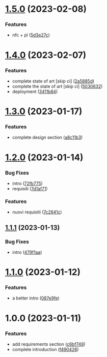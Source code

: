 # [1.5.0](https://github.com/eco-trip/SC-report/compare/v1.4.0...v1.5.0) (2023-02-08)


### Features

* nfc + pl ([5d3e27c](https://github.com/eco-trip/SC-report/commit/5d3e27c1f205d2e4989454caa1cfc01d54e8c7ce))

# [1.4.0](https://github.com/eco-trip/SC-report/compare/v1.3.0...v1.4.0) (2023-02-07)


### Features

* complete state of art [skip ci] ([2a5885d](https://github.com/eco-trip/SC-report/commit/2a5885d71e7a4b21a119d1ac74d7b5c5a45e7e85))
* complete the state of art [skip ci] ([5030632](https://github.com/eco-trip/SC-report/commit/50306322ca118ee81e24d9be8f0141e1851929f3))
* deployment ([3411b84](https://github.com/eco-trip/SC-report/commit/3411b84712db368a1c379cd2b1a273ebe119f820))

# [1.3.0](https://github.com/eco-trip/SC-report/compare/v1.2.0...v1.3.0) (2023-01-17)


### Features

* complete design section ([a8c11b3](https://github.com/eco-trip/SC-report/commit/a8c11b3607f043e6421b246f42aec6bee1646fce))

# [1.2.0](https://github.com/eco-trip/SC-report/compare/v1.1.1...v1.2.0) (2023-01-14)


### Bug Fixes

* intro ([72fb775](https://github.com/eco-trip/SC-report/commit/72fb7757bd722a7f4c226352bae832a8ace61214))
* requisiti ([7d1af71](https://github.com/eco-trip/SC-report/commit/7d1af716ec5bdeb78ebd73426b1581f14853573e))


### Features

* nuovi requisiti ([7c2641c](https://github.com/eco-trip/SC-report/commit/7c2641c4e7c01f5bae447b17c98eaec9399b545a))

## [1.1.1](https://github.com/eco-trip/SC-report/compare/v1.1.0...v1.1.1) (2023-01-13)


### Bug Fixes

* intro ([479f1aa](https://github.com/eco-trip/SC-report/commit/479f1aa30ccdc3d9b1fc4cd69bdcd4c042d72475))

# [1.1.0](https://github.com/eco-trip/SC-report/compare/v1.0.0...v1.1.0) (2023-01-12)


### Features

* a better intro ([087e9fe](https://github.com/eco-trip/SC-report/commit/087e9fecf792274f80bee2f232827492038606e0))

# 1.0.0 (2023-01-11)


### Features

* add requirements section ([c6bf749](https://github.com/eco-trip/SC-report/commit/c6bf749d28658cc9fa6296f49db5eba22d923f07))
* complete introduction ([f490428](https://github.com/eco-trip/SC-report/commit/f490428d26174fd369931396727b2135887af8b1))
